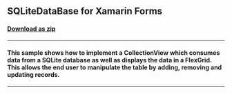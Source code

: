 ## SQLiteDataBase for Xamarin Forms
#### [Download as zip](https://downgit.github.io/#/home?url=https://github.com/GrapeCity/ComponentOne-Xamarin-Samples/tree/master/XF/SQLiteDataBase)
____
#### This sample shows how to implement a CollectionView which consumes data from a SQLite database as well as displays the data in a FlexGrid.  This allows the end user to manipulate the table by adding, removing and updating records.
____
